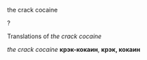the crack cocaine

?


Translations of _the crack cocaine_

_the crack cocaine_
**крэк-кокаин**, **крэк, кокаин**
